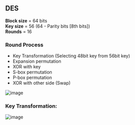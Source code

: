 ## DES

**Block size** = 64 bits<br>
**Key size** = 56 (64 - Parity bits [8th bits])<br>
**Rounds** = 16<br>

### Round Process
- Key Transformation (Selecting 48bit key from 56bit key)
- Expansion permutation
- XOR with key
- S-box permutation
- P-box permutation
- XOR with other side (Swap)
    
![image](https://user-images.githubusercontent.com/29958259/223635697-fb71392b-35ac-474b-9749-cad9edbf7d2a.png)

### Key Transformation:

![image](https://user-images.githubusercontent.com/29958259/223636056-ca0b8226-c3fe-4a59-b3a4-ee34b3ddce92.png)
